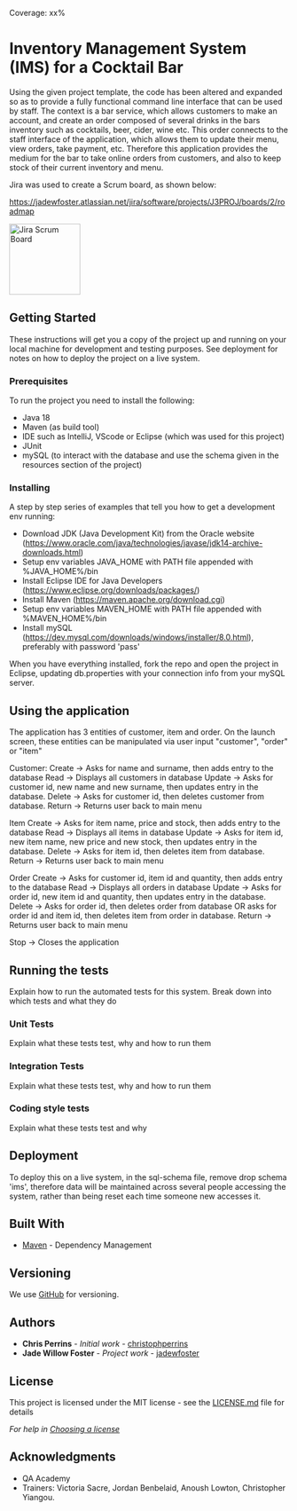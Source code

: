 Coverage: xx%
# Inventory Management System (IMS) for a Cocktail Bar

Using the given project template, the code has been altered and expanded so as to provide a fully functional command line interface that can be used by staff. The context is a bar service, which allows customers to make an account, and create an order composed of several drinks in the bars inventory such as cocktails, beer, cider, wine etc. This order connects to the staff interface of the application, which allows them to update their menu, view orders, take payment, etc. Therefore this application provides the medium for the bar to take online orders from customers, and also to keep stock of their current inventory and menu.

Jira was used to create a Scrum board, as shown below:

https://jadewfoster.atlassian.net/jira/software/projects/J3PROJ/boards/2/roadmap

<img src="/documentation/screenshots/jira-scrum-board" alt="Jira Scrum Board" style ="width:128px;height:128px;">

## Getting Started

These instructions will get you a copy of the project up and running on your local machine for development and testing purposes. See deployment for notes on how to deploy the project on a live system.

### Prerequisites

To run the project you need to install the following:
* Java 18
* Maven (as build tool)
* IDE such as IntelliJ, VScode or Eclipse (which was used for this project)
* JUnit
* mySQL (to interact with the database and use the schema given in the resources section of the project)


### Installing

A step by step series of examples that tell you how to get a development env running:

* Download JDK (Java Development Kit) from the Oracle website (https://www.oracle.com/java/technologies/javase/jdk14-archive-downloads.html) 
* Setup env variables JAVA_HOME with PATH file appended with %JAVA_HOME%/bin
* Install Eclipse IDE for Java Developers (https://www.eclipse.org/downloads/packages/)
* Install Maven (https://maven.apache.org/download.cgi)
* Setup env variables MAVEN_HOME with PATH file appended with %MAVEN_HOME%/bin
* Install mySQL (https://dev.mysql.com/downloads/windows/installer/8.0.html), preferably with password 'pass'

When you have everything installed, fork the repo and open the project in Eclipse, updating db.properties with your connection info from your mySQL server. 

## Using the application

The application has 3 entities of customer, item and order. On the launch screen, these entities can be manipulated via user input "customer", "order" or "item"

Customer:
Create -> Asks for name and surname, then adds entry to the database
Read -> Displays all customers in database
Update -> Asks for customer id, new name and new surname, then updates entry in the database.
Delete -> Asks for customer id, then deletes customer from database.
Return -> Returns user back to main menu

Item
Create -> Asks for item name, price and stock, then adds entry to the database
Read -> Displays all items in database
Update -> Asks for item id, new item name, new price and new stock, then updates entry in the database.
Delete -> Asks for item id, then deletes item from database.
Return -> Returns user back to main menu

Order
Create -> Asks for customer id, item id and quantity, then adds entry to the database
Read -> Displays all orders in database
Update -> Asks for order id, new item id and quantity, then updates entry in the database.
Delete -> Asks for order id, then deletes order from database OR asks for order id and item id, then deletes item from order in database.
Return -> Returns user back to main menu

Stop -> Closes the application

## Running the tests

Explain how to run the automated tests for this system. 
Break down into which tests and what they do

### Unit Tests 

Explain what these tests test, why and how to run them


### Integration Tests 
Explain what these tests test, why and how to run them


### Coding style tests

Explain what these tests test and why


## Deployment

To deploy this on a live system, in the sql-schema file, remove drop schema 'ims', therefore data will be maintained across several people accessing the system, rather than being reset each time someone new accesses it.

## Built With

* [Maven](https://maven.apache.org/) - Dependency Management

## Versioning

We use [GitHub](https://github.com/) for versioning.

## Authors

* **Chris Perrins** - *Initial work* - [christophperrins](https://github.com/christophperrins)
* **Jade Willow Foster** - *Project work* - [jadewfoster](https://github.com/jadewfoster)

## License

This project is licensed under the MIT license - see the [LICENSE.md](LICENSE.md) file for details 

*For help in [Choosing a license](https://choosealicense.com/)*

## Acknowledgments
* QA Academy
* Trainers: Victoria Sacre, Jordan Benbelaid, Anoush Lowton, Christopher Yiangou.